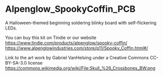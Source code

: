 # Alpenglow_SpookyCoffin_PCB
A Halloween-themed beginning soldering blinky board with self-flickering LEDs.

You can buy this kit on Tindie or our website
https://www.tindie.com/products/alpenglow/spooky-coffin/
https://www.alpenglowindustries.com/store/p11/Spooky_Coffin.html#/

Link to the art work by Gabriel VanHelsing under a Creative Commons CC-BY-SA-3.0 license
https://commons.wikimedia.org/wiki/File:Skull_%26_Crossbones_BW.png
